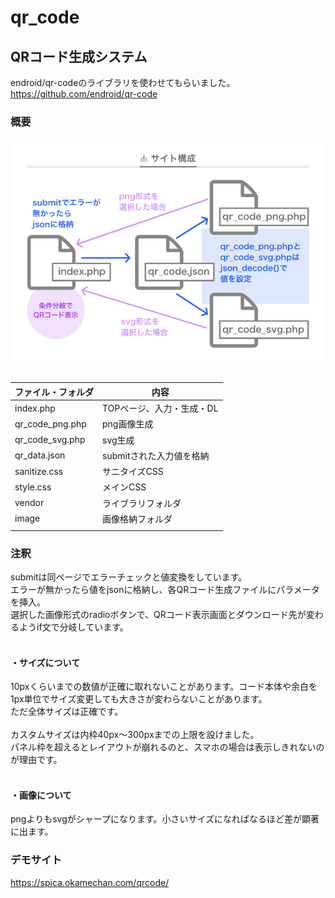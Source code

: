 # qr_code
## QRコード生成システム
endroid/qr-codeのライブラリを使わせてもらいました。<br>https://github.com/endroid/qr-code

### <strong>概要</strong>
![サイト構成図](QR_code_root.png)
<br><br>

|ファイル・フォルダ |内容
|--|--
|index.php | TOPページ、入力・生成・DL
|qr_code_png.php |png画像生成
|qr_code_svg.php |svg生成
|qr_data.json |submitされた入力値を格納
|sanitize.css |サニタイズCSS
|style.css |メインCSS
|vendor |ライブラリフォルダ
|image |画像格納フォルダ
| |

### <strong>注釈</strong>
submitは同ページでエラーチェックと値変換をしています。<br>
エラーが無かったら値をjsonに格納し、各QRコード生成ファイルにパラメータを挿入。<br>選択した画像形式のradioボタンで、QRコード表示画面とダウンロード先が変わるようif文で分岐しています。<br><br>
#### ・サイズについて
10pxくらいまでの数値が正確に取れないことがあります。コード本体や余白を1px単位でサイズ変更しても大きさが変わらないことがあります。<br>ただ全体サイズは正確です。<br><br>
カスタムサイズは内枠40px〜300pxまでの上限を設けました。<br>パネル枠を超えるとレイアウトが崩れるのと、スマホの場合は表示しきれないのが理由です。<br><br>
#### ・画像について
pngよりもsvgがシャープになります。小さいサイズになればなるほど差が顕著に出ます。<br>
### <strong>デモサイト</strong>
https://spica.okamechan.com/qrcode/















